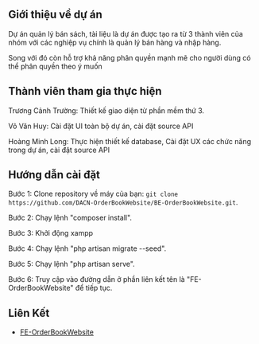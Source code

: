 ## Giới thiệu về dự án

Dự án quản lý bán sách, tài liệu là dự án được tạo ra từ 3 thành viên của nhóm với các nghiệp vụ chính là quản lý bán hàng và nhập hàng.

Song với đó còn hỗ trợ khả năng phân quyền mạnh mẽ cho người dùng có thể phân quyền theo ý muốn

## Thành viên tham gia thực hiện

Trương Cảnh Trường: Thiết kế giao diện từ phần mềm thứ 3.

Võ Văn Huy: Cài đặt UI toàn bộ dự án, cài đặt source API

Hoàng Minh Long: Thực hiện thiết kế database, Cài đặt UX các chức năng trong dự án, cài đặt source API

## Hướng dẫn cài đặt

Bước 1: Clone repository về máy của bạn: `git clone https://github.com/DACN-OrderBookWebsite/BE-OrderBookWebsite.git`.

Bước 2: Chạy lệnh "composer install".

Bước 3: Khởi động xampp

Bước 4: Chạy lệnh "php artisan migrate --seed".

Bước 5: Chạy lệnh "php artisan serve".

Bước 6: Truy cập vào đường dẫn ở phần liên kết tên là "FE-OrderBookWebsite" để tiếp tục.

## Liên Kết
- [FE-OrderBookWebsite](https://github.com/DACN-OrderBookWebsite/FE-OrderBookWebsite)
